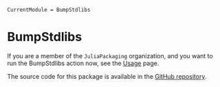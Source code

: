 ```@meta
CurrentModule = BumpStdlibs
```

# BumpStdlibs

If you are a member of the `JuliaPackaging` organization, and you want to run
the BumpStdlibs action now, see the [Usage](@ref) page.

The source code for this package is available in the [GitHub repository](https://github.com/JuliaPackaging/BumpStdlibs.jl).
